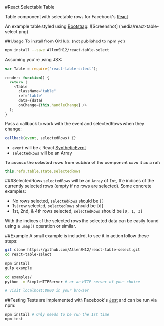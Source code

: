 #React Selectable Table

Table component with selectable rows for Facebook's [React](https://github.com/facebook/react)

An example table styled using [Bootstrap](https://github.com/twbs/bootstrap):
![Screenshot]
(media/react-table-select.png)

##Usage
To install from GitHub: (not published to npm yet)
```sh
npm install --save AllenSH12/react-table-select
```

Assuming you're using JSX:
```js
var Table = require('react-table-select');

render: function() {
  return (
    <Table
      className="table"
      ref="table"
      data={data}
      onChange={this.handleChange} />  
  );
}
```

Pass a callback to work with the event and selectedRows when they change:
```js
callback(event, selectedRows) {}
```
- `event` will be a React [SyntheticEvent](https://facebook.github.io/react/docs/events.html#syntheticevent)
- `selectedRows` will be an Array

To access the selected rows from outside of the component save it as a ref:
```js
this.refs.table.state.selectedRows
```

###SelectedRows
`selectedRows` will be an `Array` of `Int`, the indices of the currently selected rows (empty if no rows are selected). Some concrete examples:
- No rows selected, `selectedRows` should be `[]`
- 1st row selected, `selectedRows` should be `[0]`
- 1st, 2nd, & 4th rows selected, `selectedRows` should be `[0, 1, 3]`

With the indices of the selected rows the selected data can be easily found using a `.map()` operation or similar.

##Example
A small example is included, to see it in action follow these steps:
```sh
git clone https://github.com/AllenSH12/react-table-select.git
cd react-table-select

npm install
gulp example

cd examples/
python -m SimpleHTTPServer # or an HTTP server of your choice

# visit localhost:8000 in your browser
```

##Testing
Tests are implemented with Facebook's [Jest](https://github.com/facebook/jest) and can be run via npm:
```sh
npm install # Only needs to be run the 1st time
npm test
```
